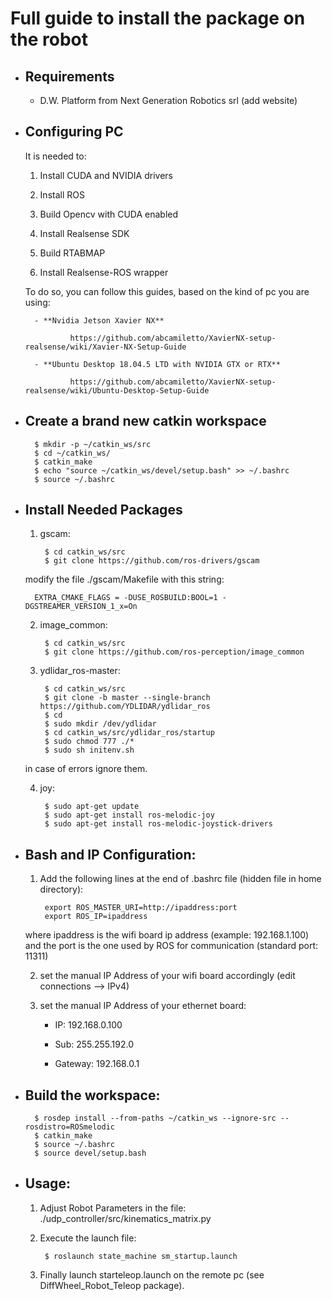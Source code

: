 # Full guide to install the package on the robot

- ## Requirements

	- D.W. Platform from Next Generation Robotics srl (add website)

- ## Configuring PC

	It is needed to:
	
	1. Install CUDA and NVIDIA drivers
	
	2. Install ROS
	
	3. Build Opencv with CUDA enabled
	
	4. Install Realsense SDK
	
	5. Build RTABMAP
	
	6. Install Realsense-ROS wrapper
		
	To do so, you can follow this guides, based on the kind of pc you are using:
	
		- **Nvidia Jetson Xavier NX**
		
				https://github.com/abcamiletto/XavierNX-setup-realsense/wiki/Xavier-NX-Setup-Guide
		
		- **Ubuntu Desktop 18.04.5 LTD with NVIDIA GTX or RTX**
		
				https://github.com/abcamiletto/XavierNX-setup-realsense/wiki/Ubuntu-Desktop-Setup-Guide


- ## Create a brand new catkin workspace 

		$ mkdir -p ~/catkin_ws/src
		$ cd ~/catkin_ws/
		$ catkin_make
		$ echo "source ~/catkin_ws/devel/setup.bash" >> ~/.bashrc 
		$ source ~/.bashrc


- ## Install Needed Packages

    1. gscam:

			$ cd catkin_ws/src
			$ git clone https://github.com/ros-drivers/gscam

	modify the file ./gscam/Makefile with this string:
	
		EXTRA_CMAKE_FLAGS = -DUSE_ROSBUILD:BOOL=1 -DGSTREAMER_VERSION_1_x=On

    
    2. image_common:
    
			$ cd catkin_ws/src
			$ git clone https://github.com/ros-perception/image_common
    
    
    3. ydlidar_ros-master:
	
			$ cd catkin_ws/src
			$ git clone -b master --single-branch https://github.com/YDLIDAR/ydlidar_ros
			$ cd
			$ sudo mkdir /dev/ydlidar
			$ cd catkin_ws/src/ydlidar_ros/startup
			$ sudo chmod 777 ./*
			$ sudo sh initenv.sh
    
	in case of errors ignore them.
	
	
    4. joy:
    
			$ sudo apt-get update
    		$ sudo apt-get install ros-melodic-joy
    		$ sudo apt-get install ros-melodic-joystick-drivers



- ## Bash and IP Configuration:

    1. Add the following lines at the end of .bashrc file (hidden file in home directory):

			export ROS_MASTER_URI=http://ipaddress:port
			export ROS_IP=ipaddress
    
	where ipaddress is the wifi board ip address (example: 192.168.1.100) and the port is the one used by ROS for communication (standard port: 11311)
    
    
    2. set the manual IP Address of your wifi board accordingly (edit connections --> IPv4)
    
    
    3. set the manual IP Address of your ethernet board:

		- IP: 		192.168.0.100
    
		- Sub: 		255.255.192.0
    
		- Gateway:	192.168.0.1



- ## Build the workspace:

        $ rosdep install --from-paths ~/catkin_ws --ignore-src --rosdistro=ROSmelodic
        $ catkin_make
        $ source ~/.bashrc
        $ source devel/setup.bash



- ## Usage:

	1. Adjust Robot Parameters in the file: ./udp_controller/src/kinematics_matrix.py

	2. Execute the launch file:

			$ roslaunch state_machine sm_startup.launch

	3. Finally launch starteleop.launch on the remote pc (see DiffWheel_Robot_Teleop package).
